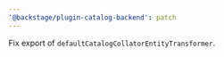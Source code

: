 ```yaml
---
'@backstage/plugin-catalog-backend': patch
---
```


Fix export of `defaultCatalogCollatorEntityTransformer`.
